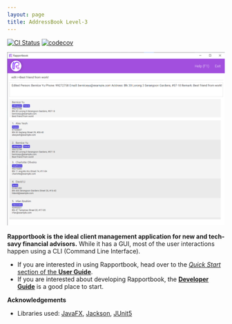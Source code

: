```yaml
---
layout: page
title: AddressBook Level-3
---
```


[![CI Status](https://github.com/AY2223S1-CS2103T-T13-2/tp/workflows/Java%20CI/badge.svg)](https://github.com/AY2223S1-CS2103T-T13-2/tp/actions)
[![codecov](https://codecov.io/gh/AY2223S1-CS2103T-T13-2/tp/branch/master/graph/badge.svg?token=ZP5AWVEUUE)](https://codecov.io/gh/AY2223S1-CS2103T-T13-2/tp)

![Ui](images/Ui.png)

**Rapportbook is the ideal client management application for new and tech-savy financial advisors.** While it has a GUI, most of the user interactions happen using a CLI (Command Line Interface).

* If you are interested in using Rapportbook, head over to the [_Quick Start_ section of the **User Guide**](UserGuide.html#quick-start).
* If you are interested about developing Rapportbook, the [**Developer Guide**](DeveloperGuide.html) is a good place to start.


**Acknowledgements**

* Libraries used: [JavaFX](https://openjfx.io/), [Jackson](https://github.com/FasterXML/jackson), [JUnit5](https://github.com/junit-team/junit5)
